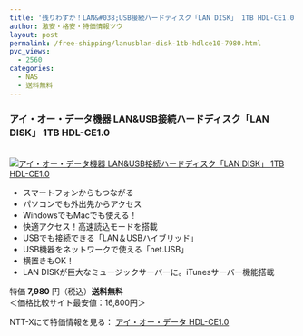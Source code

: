 ```yaml
---
title: '残りわずか！LAN&#038;USB接続ハードディスク「LAN DISK」 1TB HDL-CE1.0 特価7980円！送料無料！'
author: 激安・格安・特価情報ツウ
layout: post
permalink: /free-shipping/lanusblan-disk-1tb-hdlce10-7980.html
pvc_views:
  - 2560
categories:
  - NAS
  - 送料無料
---
```

### アイ・オー・データ機器 LAN&#038;USB接続ハードディスク「LAN DISK」 1TB HDL-CE1.0

<div class="img-bg2 img_L">
  <a href="http://px.a8.net/svt/ejp?a8mat=ZYP6S+8IMA3E+S1Q+BWGDT&#038;a8ejpredirect=http://nttxstore.jp/_II_IO13717403" target="_blank" title="アイ・オー・データ機器 LAN&#038;USB接続ハードディスク「LAN DISK」 1TB HDL-CE1.0" ><br /> <img border="0" alt="アイ・オー・データ機器 LAN&#038;USB接続ハードディスク「LAN DISK」 1TB HDL-CE1.0" src="http://i0.wp.com/image.nttxstore.jp/l2_images/I/IO/IO13717403.jpg?w=120" data-recalc-dims="1" /></a>
</div>

<!--more-->

  * スマートフォンからもつながる
  * パソコンでも外出先からアクセス
  * WindowsでもMacでも使える！
  * 快適アクセス！高速読込モードを搭載
  * USBでも接続できる「LAN＆USBハイブリッド」
  * USB機器をネットワークで使える「net.USB」
  * 横置きもOK！
  * LAN DISKが巨大なミュージックサーバーに。iTunesサーバー機能搭載

特価 <span class="tokka-price"><strong>7,980</strong></span> 円（税込）**送料無料**  
＜価格比較サイト最安値：16,800円＞

NTT-Xにて特価情報を見る： <span class="fs150p"><a href="http://px.a8.net/svt/ejp?a8mat=ZYP6S+8IMA3E+S1Q+BWGDT&#038;a8ejpredirect=http://nttxstore.jp/_II_IO13717403" target="_blank">アイ・オー・データ HDL-CE1.0</a></span>